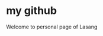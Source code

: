 
<!DOCTYPE html>
<html>
<body>

<h1>my github</h1>

<p>Welcome to personal page of Lasang</p>

</body>
</html>
